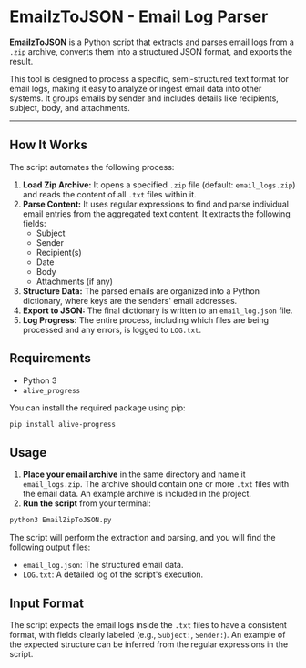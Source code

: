# EmailzToJSON - Email Log Parser

**EmailzToJSON** is a Python script that extracts and parses email logs from a `.zip` archive, converts them into a structured JSON format, and exports the result.

This tool is designed to process a specific, semi-structured text format for email logs, making it easy to analyze or ingest email data into other systems. It groups emails by sender and includes details like recipients, subject, body, and attachments.

---

## How It Works

The script automates the following process:

1.  **Load Zip Archive:** It opens a specified `.zip` file (default: `email_logs.zip`) and reads the content of all `.txt` files within it.
2.  **Parse Content:** It uses regular expressions to find and parse individual email entries from the aggregated text content. It extracts the following fields:
    *   Subject
    *   Sender
    *   Recipient(s)
    *   Date
    *   Body
    *   Attachments (if any)
3.  **Structure Data:** The parsed emails are organized into a Python dictionary, where keys are the senders' email addresses.
4.  **Export to JSON:** The final dictionary is written to an `email_log.json` file.
5.  **Log Progress:** The entire process, including which files are being processed and any errors, is logged to `LOG.txt`.

## Requirements

*   Python 3
*   `alive_progress`

You can install the required package using pip:

```bash
pip install alive-progress
```

## Usage

1.  **Place your email archive** in the same directory and name it `email_logs.zip`. The archive should contain one or more `.txt` files with the email data. An example archive is included in the project.
2.  **Run the script** from your terminal:

```bash
python3 EmailZipToJSON.py
```

The script will perform the extraction and parsing, and you will find the following output files:

*   `email_log.json`: The structured email data.
*   `LOG.txt`: A detailed log of the script's execution.

## Input Format

The script expects the email logs inside the `.txt` files to have a consistent format, with fields clearly labeled (e.g., `Subject:`, `Sender:`). An example of the expected structure can be inferred from the regular expressions in the script.
